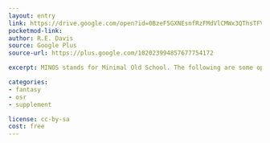 ```yaml
---
layout: entry
link: https://drive.google.com/open?id=0BzeF5GXNEsnfRzFMdVlCMWx3QThsTFVJSThHRzN4MThwQTRr
pocketmod-link:
author: R.E. Davis
source: Google Plus
source-url: https://plus.google.com/102023994857677754172

excerpt: MINOS stands for Minimal Old School. The following are some optional house rules for MINOS that did not make it into the original core game.

categories:
- fantasy
- osr
- supplement

license: cc-by-sa
cost: free
---
```


